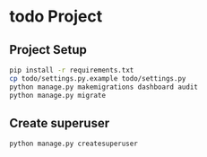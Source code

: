 # todo Project

## Project Setup

```bash
pip install -r requirements.txt
cp todo/settings.py.example todo/settings.py
python manage.py makemigrations dashboard audit
python manage.py migrate
```

## Create superuser

```bash
python manage.py createsuperuser
```

